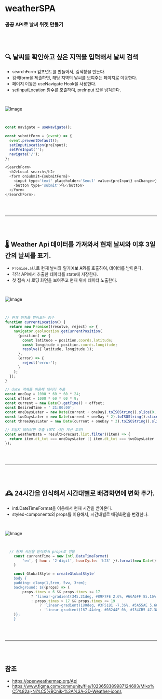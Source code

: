 # weatherSPA

### 공공 API로 날씨 위젯 만들기

<br/>
<br/>

## 🔍 날씨를 확인하고 싶은 지역을 입력해서 날씨 검색

- searchForm 컴포넌트를 만들어서, 검색창을 만든다.
- 검색form을 제출하면, 해당 지역의 날씨를 보여주는 페이지로 이동한다.
- 페이지 이동은 useNavigate Hook을 사용한다.
- setInputLocation 함수를 호출하여, preInput 값을 넘겨준다.

<br/>

![Image](https://github.com/JAYCODE-git/testRepo/assets/22652668/8ec084e6-ca11-47b8-98f0-4d7d8ce18b42)

<br/>

```js
const navigate = useNavigate();

const submitForm = (event) => {
  event.preventDefault();
  setInputLocation(preInput);
  setPreInput('');
  navigate('/');
};

<SearchForm>
  <h2>Local search</h2>
  <form onSubmit={submitForm}>
    <input type='text' placeholder='Seoul' value={preInput} onChange={(event) => setPreInput(event.target.value)} />
    <button type='submit'>🔍</button>
  </form>
</SearchForm>;
```

<br/>
<br/>

---

<br/>
<br/>

## 🌡️ Weather Api 데이터를 가져와서 현재 날씨와 이후 3일간의 날씨를 표기.

- `Promise.all`로 현재 날씨와 일기예보 API를 호출하여, 데이터를 받아온다.
- 각각 API에서 추출한 데이터를 state에 저장한다.
- 첫 접속 시 로딩 화면을 보여주고 현재 위치 데이터 노출한다.

<br/>

![Image](https://github.com/JAYCODE-git/testRepo/assets/22652668/18798b45-ee3e-4a78-b13a-cdb4c13450ba)

<br/>

```js
// 현재 위치를 받아오는 함수
function currentLocation() {
  return new Promise((resolve, reject) => {
    navigator.geolocation.getCurrentPosition(
      (position) => {
        const latitude = position.coords.latitude;
        const longitude = position.coords.longitude;
        resolve({ latitude, longitude });
      },
      (error) => {
        reject('error');
      }
    );
  });
}

// date 객체를 이용해 데이터 추출
const oneDay = 1000 * 60 * 60 * 24;
const offset = 1000 * 60 * 60 * 9;
const current = new Date().getTime() + offset;
const DesiredTime = ' 21:00:00';
const oneDaysLater = new Date(current + oneDay).toISOString().slice(0, 10) + DesiredTime;
const twoDaysLater = new Date(current + oneDay * 2).toISOString().slice(0, 10) + DesiredTime;
const threeDaysLater = new Date(current + oneDay * 3).toISOString().slice(0, 10) + DesiredTime;

// 3일치 데이터만 추출 (UTC 시간 계산 고려)
const weatherData = resultForecast.list.filter((item) => {
  return item.dt_txt === oneDaysLater || item.dt_txt === twoDaysLater || item.dt_txt === threeDaysLater;
});
```

<br/>
<br/>

---

<br/>
<br/>

## 🕰️ 24시간을 인식해서 시간대별로 배경화면에 변화 추가.

- intl.DateTimeFormat을 이용해서 현재 시간을 받아온다.
- styled-components의 props를 이용해서, 시간대별로 배경화면을 변경한다.

<br/>

![Image](https://github.com/JAYCODE-git/testRepo/assets/22652668/602a1c84-0b06-4a2d-9a47-020f258f1520)

<br/>

```js
  // 현재 시간을 받아와서 props로 전달
    const currentTime = new Intl.DateTimeFormat(
        'en', { hour: '2-digit', hourCycle: 'h23' }).format(new Date()
    )

    const GlobalStyle = createGlobalStyle`
    body {
    padding: clamp(1,5rem, 5vw, 3rem);
    background: ${(props) => (
        props.times > 6 && props.times <= 17
            ? 'linear-gradient(345.21deg, #89F7FE 2.6%, #66A6FF 85.16%)'
            : props.times > 17 && props.times <= 19
                ? 'linear-gradient(180deg, #3F51B1 -7.36%, #5A55AE 5.68%, #7B5FAC 17.73%, #8F6AAE 30.77%, #A86AA4 42.81%, #CC6B8E 54.86%, #F18271 67.9%, #F3A469 79.94%, #F7C978 92.99%)'
                : 'linear-gradient(167.44deg, #08244F 0%, #134CB5 47.38%, #0B42AB 100%)'
    )};
    }
```

<br/>
<br/>

---

<br/>
<br/>

## 참조

- https://openweathermap.org/Api
- https://www.figma.com/community/file/1023658389987124693/Miko%C5%82aj-Ni%C5%BCnik-%3A%3A-3D-Weather-icons
